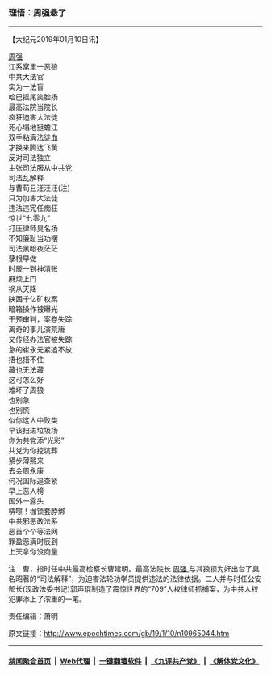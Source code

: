 ### 理悟：周强悬了
------------------------

<p>
 【大纪元2019年01月10日讯】
</p>
<p>
 <a href="http://www.epochtimes.com/gb/tag/%E5%91%A8%E5%BC%BA.html">
  周强
 </a>
 <br/>
 江系窝里一恶狼
 <br/>
 中共大法官
 <br/>
 实为一法盲
 <br/>
 哈巴摇尾笑脸扬
 <br/>
 最高法院当院长
 <br/>
 疯狂迫害大法徒
 <br/>
 死心塌地挺蟾江
 <br/>
 双手粘满法徒血
 <br/>
 才换来腾达飞黄
 <br/>
 反对司法独立
 <br/>
 主张司法服从中共党
 <br/>
 司法乱解释
 <br/>
 与曹苟且汪汪汪(注)
 <br/>
 只为加害大法徒
 <br/>
 违法违宪任痴狂
 <br/>
 惊世“七零九”
 <br/>
 打压律师臭名扬
 <br/>
 不知廉耻当功摆
 <br/>
 司法黑暗夜茫茫
 <br/>
 孽根早做
 <br/>
 时辰一到神清账
 <br/>
 麻烦上门
 <br/>
 祸从天降
 <br/>
 陕西千亿矿权案
 <br/>
 暗箱操作被曝光
 <br/>
 干预审判，案卷失踪
 <br/>
 离奇的事儿演荒唐
 <br/>
 又传经办法官被失踪
 <br/>
 急的崔永元紧追不放
 <br/>
 捂也捂不住
 <br/>
 藏也无法藏
 <br/>
 这可怎么好
 <br/>
 难坏了周狼
 <br/>
 也别急
 <br/>
 也别慌
 <br/>
 似你这人中败类
 <br/>
 早该扫进垃圾场
 <br/>
 你为共党添“光彩”
 <br/>
 共党为你挖坑葬
 <br/>
 紧步薄熙来
 <br/>
 去会周永康
 <br/>
 何况国际追查紧
 <br/>
 早上恶人榜
 <br/>
 国外一露头
 <br/>
 哢嚓！枷锁套脖绑
 <br/>
 中共邪恶政法系
 <br/>
 恶首个个等法网
 <br/>
 罪盈恶满时辰到
 <br/>
 上天拿你没商量
</p>
<p>
 注：曹，指时任中共最高检察长曹建明。最高法院长
 <a href="http://www.epochtimes.com/gb/tag/%E5%91%A8%E5%BC%BA.html">
  周强
 </a>
 与其狼狈为奸出台了臭名昭著的“司法解释”，为迫害法轮功学员提供违法的法律依据。二人并与时任公安部长(现政法委书记)郭声琨制造了震惊世界的“709”人权律师抓捕案，为中共人权犯罪添上了浓重的一笔。
</p>
<p>
 责任编辑：萧明
</p>

原文链接：http://www.epochtimes.com/gb/19/1/10/n10965044.htm


------------------------
#### [禁闻聚合首页](https://github.com/gfw-breaker/banned-news/blob/master/README.md) &nbsp;|&nbsp; [Web代理](https://github.com/gfw-breaker/open-proxy/blob/master/README.md) &nbsp;|&nbsp; [一键翻墙软件](https://github.com/gfw-breaker/nogfw/blob/master/README.md) &nbsp;|&nbsp; [《九评共产党》](https://github.com/gfw-breaker/9ping.md/blob/master/README.md#九评之一评共产党是什么) &nbsp;|&nbsp; [《解体党文化》](https://github.com/gfw-breaker/jtdwh.md/blob/master/README.md#绪论)